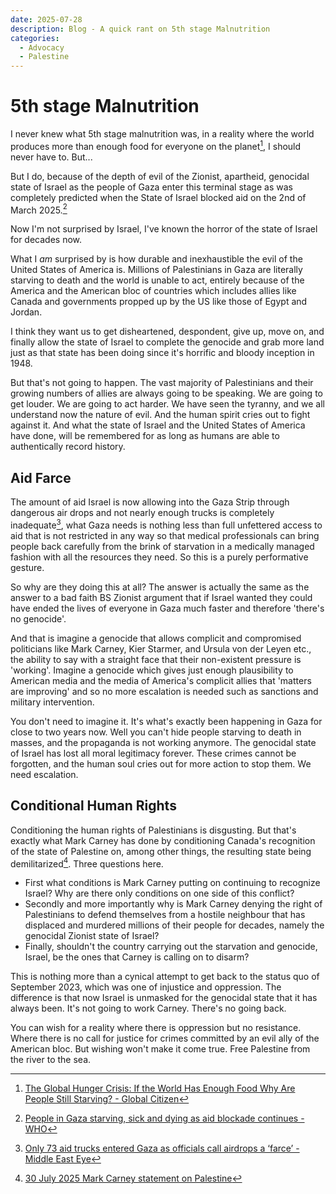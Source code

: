 ```yaml
---
date: 2025-07-28
description: Blog - A quick rant on 5th stage Malnutrition
categories:
  - Advocacy
  - Palestine
---
```


# 5th stage Malnutrition

I never knew what 5th stage malnutrition was, in a reality where the world produces more than enough food for everyone on the planet[^1], I should never have to. But...

<!-- more -->

But I do, because of the depth of evil of the Zionist, apartheid, genocidal state of Israel as the people of Gaza enter this terminal stage as was completely predicted when the State of Israel  blocked aid on the 2nd of March 2025.[^2]

Now I'm not surprised by Israel, I've known the horror of the state of Israel for decades now.

What I *am* surprised by is how durable and inexhaustible the evil of the United States of America is. Millions of Palestinians in Gaza are literally starving to death and the world is unable to act, entirely because of the America and the American bloc of countries which includes allies like Canada and governments propped up by the US like those of Egypt and Jordan.

I think they want us to get disheartened, despondent, give up, move on, and finally allow the state of Israel to complete the genocide and grab more land just as that state has been doing since it's horrific and bloody inception in 1948.

But that's not going to happen. The vast majority of Palestinians and their growing numbers of allies are always going to be speaking. We are going to get louder. We are going to act harder. We have seen the tyranny, and we all understand now the nature of evil. And the human spirit cries out to fight against it. And what the state of Israel and the United States of America have done, will be remembered for as long as humans are able to authentically record history.

## Aid Farce

The amount of aid Israel is now allowing into the Gaza Strip through dangerous air drops and not nearly enough trucks is completely inadequate[^3], what Gaza needs is nothing less than full unfettered access to aid that is not restricted in any way so that medical professionals can bring people back carefully from the brink of starvation in a medically managed fashion with all the resources they need. So this is a purely performative gesture.

So why are they doing this at all? The answer is actually the same as the answer to a bad faith BS Zionist argument that if Israel wanted they could have ended the lives of everyone in Gaza much faster and therefore 'there's no genocide'.

And that is imagine a genocide that allows complicit and compromised politicians like Mark Carney, Kier Starmer, and Ursula von der Leyen etc., the ability to say with a straight face that their non-existent pressure is 'working'. Imagine a genocide which gives just enough plausibility to American media and the media of America's complicit allies that 'matters are improving' and so no more escalation is needed such as sanctions and military intervention.

You don't need to imagine it. It's what's exactly been happening in Gaza for close to two years now. Well you can't hide people starving to death in masses, and the propaganda is not working anymore. The genocidal state of Israel has lost all moral legitimacy forever. These crimes cannot be forgotten, and the human soul cries out for more action to stop them. We need escalation.

## Conditional Human Rights

Conditioning the human rights of Palestinians is disgusting. But that's exactly what Mark Carney has done by conditioning Canada's recognition of the state of Palestine on, among other things, the resulting state being demilitarized[^4]. Three questions here.

* First what conditions is Mark Carney putting on continuing to recognize Israel? Why are there only conditions on one side of this conflict?
* Secondly and more importantly why is Mark Carney denying the right of Palestinians to defend themselves from a hostile neighbour that has displaced and murdered millions of their people for decades, namely the genocidal Zionist state of Israel?
* Finally, shouldn't the country carrying out the starvation and genocide, Israel, be the ones that Carney is calling on to disarm?

This is nothing more than a cynical attempt to get back to the status quo of September 2023, which was one of injustice and oppression. The difference is that now Israel is unmasked for the genocidal state that it has always been. It's not going to work Carney. There's no going back.

You can wish for a reality where there is oppression but no resistance. Where there is no call for justice for crimes committed by an evil ally of the American bloc. But wishing won't make it come true. Free Palestine from the river to the sea.

[^1]:[The Global Hunger Crisis: If the World Has Enough Food Why Are People Still Starving? - Global Citizen](https://www.globalcitizen.org/en/content/hunger-global-citizen-festival-advocacy-food)
[^2]:[People in Gaza starving, sick and dying as aid blockade continues - WHO](https://www.who.int/news/item/12-05-2025-people-in-gaza-starving--sick-and-dying-as-aid-blockade-continues)
[^3]:[Only 73 aid trucks entered Gaza as officials call airdrops a ‘farce’ - Middle East Eye](https://www.middleeasteye.net/live-blog/live-blog-update/only-73-aid-trucks-entered-gaza-officials-call-airdrops-farce)
[^4]:[30 July 2025 Mark Carney statement on Palestine](https://www.pm.gc.ca/en/news/statements/2025/07/30/statement-prime-minister-carney-canadas-recognition-palestinian-state)
